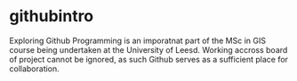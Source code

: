 # githubintro
Exploring Github
Programming is an imporatnat part of the MSc in GIS course being undertaken at the University of Leesd. Working accross board of project cannot be ignored, as such Github serves as a sufficient place for collaboration.  
